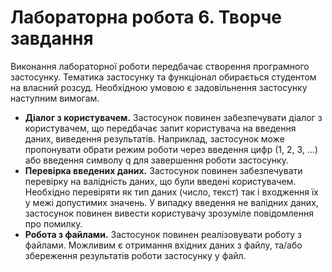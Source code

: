 # Лабораторна робота 6. Творче завдання

Виконання лабораторної роботи передбачає створення програмного застосунку. Тематика застосунку та функціонал обирається студентом на власний розсуд. Необхідною умовою є задовільнення застосунку наступним вимогам.

- **Діалог з користувачем.** Застосунок повинен забезпечувати діалог з користувачем, що передбачає запит користувача на введення даних, виведення результатів. Наприклад, застосунок може пропонувати обрати режим роботи через введення цифр (1, 2, 3, ...) або введення символу q для завершення роботи застосунку.
- **Перевірка введених даних.** Застосунок повинен забезпечувати перевірку на валідність даних, що були введені користувачем. Необхідно перевіряти як тип даних (число, текст) так і входження їх у межі допустимих значень. У випадку введення не валідних даних, застосунок повинен вивести користувачу зрозуміле повідомлення про помилку.
- **Робота з файлами.** Застосунок повинен реалізовувати роботу з файлами. Можливим є отримання вхідних даних з файлу, та/або збереження результатів роботи застосунку у файл.


